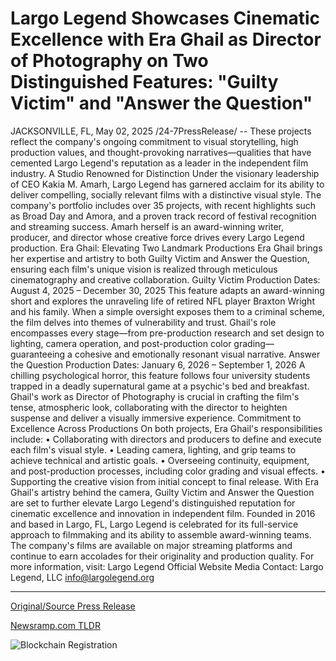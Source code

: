 # Largo Legend Showcases Cinematic Excellence with Era Ghail as Director of Photography on Two Distinguished Features: "Guilty Victim" and "Answer the Question"

JACKSONVILLE, FL, May 02, 2025 /24-7PressRelease/ -- These projects reflect the company's ongoing commitment to visual storytelling, high production values, and thought-provoking narratives—qualities that have cemented Largo Legend's reputation as a leader in the independent film industry.  A Studio Renowned for Distinction Under the visionary leadership of CEO Kakia M. Amarh, Largo Legend has garnered acclaim for its ability to deliver compelling, socially relevant films with a distinctive visual style. The company's portfolio includes over 35 projects, with recent highlights such as Broad Day and Amora, and a proven track record of festival recognition and streaming success. Amarh herself is an award-winning writer, producer, and director whose creative force drives every Largo Legend production.  Era Ghail: Elevating Two Landmark Productions Era Ghail brings her expertise and artistry to both Guilty Victim and Answer the Question, ensuring each film's unique vision is realized through meticulous cinematography and creative collaboration.  Guilty Victim Production Dates: August 4, 2025 – December 30, 2025 This feature adapts an award-winning short and explores the unraveling life of retired NFL player Braxton Wright and his family. When a simple oversight exposes them to a criminal scheme, the film delves into themes of vulnerability and trust. Ghail's role encompasses every stage—from pre-production research and set design to lighting, camera operation, and post-production color grading—guaranteeing a cohesive and emotionally resonant visual narrative.  Answer the Question Production Dates: January 6, 2026 – September 1, 2026 A chilling psychological horror, this feature follows four university students trapped in a deadly supernatural game at a psychic's bed and breakfast. Ghail's work as Director of Photography is crucial in crafting the film's tense, atmospheric look, collaborating with the director to heighten suspense and deliver a visually immersive experience.  Commitment to Excellence Across Productions On both projects, Era Ghail's responsibilities include: •	Collaborating with directors and producers to define and execute each film's visual style. •	Leading camera, lighting, and grip teams to achieve technical and artistic goals. •	Overseeing continuity, equipment, and post-production processes, including color grading and visual effects. •	Supporting the creative vision from initial concept to final release.  With Era Ghail's artistry behind the camera, Guilty Victim and Answer the Question are set to further elevate Largo Legend's distinguished reputation for cinematic excellence and innovation in independent film.  Founded in 2016 and based in Largo, FL, Largo Legend is celebrated for its full-service approach to filmmaking and its ability to assemble award-winning teams. The company's films are available on major streaming platforms and continue to earn accolades for their originality and production quality.  For more information, visit: Largo Legend Official Website  Media Contact: Largo Legend, LLC info@largolegend.org 

---

[Original/Source Press Release](https://www.24-7pressrelease.com/press-release/522420/largo-legend-showcases-cinematic-excellence-with-era-ghail-as-director-of-photography-on-two-distinguished-features-guilty-victim-and-answer-the-question)
                    

[Newsramp.com TLDR](https://newsramp.com/curated-news/largo-legend-and-era-ghail-elevate-cinematic-excellence-in-independent-film-industry/195056bf5cf1f7533187e40bf526b07a) 

 

 



![Blockchain Registration](https://cdn.newsramp.app/24-7PressRelease/qrcode/255/2/tintvOjC.webp)